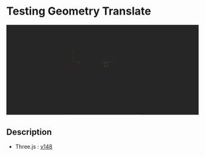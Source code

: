 # Testing Geometry Translate

![screenshot](src/assets/screenshot.png)

## Description

- Three.js : [v148](https://unpkg.com/browse/three@0.148.0/)
